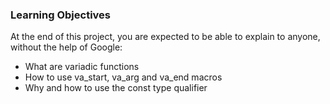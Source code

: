 ### Learning Objectives
At the end of this project, you are expected to be able to explain to anyone, without the help of Google:

- What are variadic functions
- How to use va_start, va_arg and va_end macros
- Why and how to use the const type qualifier
